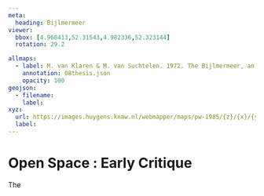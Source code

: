 ```yaml
---
meta:
  heading: Bijlmermeer
viewer:
  bbox: [4.968413,52.31543,4.982336,52.323144]
  rotation: 29.2

allmaps:
  - label: M. van Klaren & M. van Suchtelen. 1972. The Bijlmermeer, an attempt to improve living conditions. de Architect 
    annotation: 08thesis.json
    opacity: 100
geojson:
  - filename:
    label: 
xyz:
  url: https://images.huygens.knaw.nl/webmapper/maps/pw-1985/{z}/{x}/{y}.png
  label: 
---
```

# Open Space : Early Critique
The 
